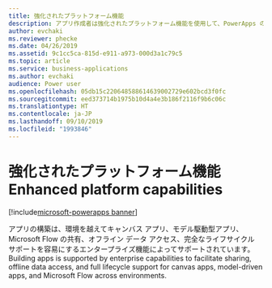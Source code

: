 ```yaml
---
title: 強化されたプラットフォーム機能
description: アプリ作成者は強化されたプラットフォーム機能を使用して、PowerApps のライフサイクル、統合、共有を管理できます。
author: evchaki
ms.reviewer: phecke
ms.date: 04/26/2019
ms.assetid: 9c1cc5ca-815d-e911-a973-000d3a1c79c5
ms.topic: article
ms.service: business-applications
ms.author: evchaki
audience: Power user
ms.openlocfilehash: 05db15c220648588614639002729e602bcd3f0fc
ms.sourcegitcommit: eed373714b1975b10d4a4e3b186f2116f9b6c06c
ms.translationtype: HT
ms.contentlocale: ja-JP
ms.lasthandoff: 09/10/2019
ms.locfileid: "1993846"
---
```

# <a name="enhanced-platform-capabilities"></a><span data-ttu-id="a5a37-103">強化されたプラットフォーム機能</span><span class="sxs-lookup"><span data-stu-id="a5a37-103">Enhanced platform capabilities</span></span>

[!include[microsoft-powerapps banner](../includes/microsoft-powerapps.md)]

<span data-ttu-id="a5a37-104">アプリの構築は、環境を越えてキャンバス アプリ、モデル駆動型アプリ、Microsoft Flow の共有、オフライン データ アクセス、完全なライフサイクル サポートを容易にするエンタープライズ機能によってサポートされています。</span><span class="sxs-lookup"><span data-stu-id="a5a37-104">Building apps is supported by enterprise capabilities to facilitate sharing, offline data access, and full lifecycle support for canvas apps, model-driven apps, and Microsoft Flow across environments.</span></span>